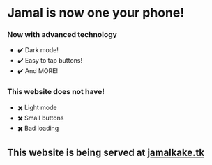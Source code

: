# Jamal is now one your phone!
### Now with advanced technology
- ✔️ Dark mode!
- ✔️ Easy to tap buttons!
- ✔️ And MORE!

### This website does not have!
- ✖️ Light mode
- ✖️ Small buttons
- ✖️ Bad loading

## This website is being served at [jamalkake.tk](https://jamalkake.tk, "Jamal?")
